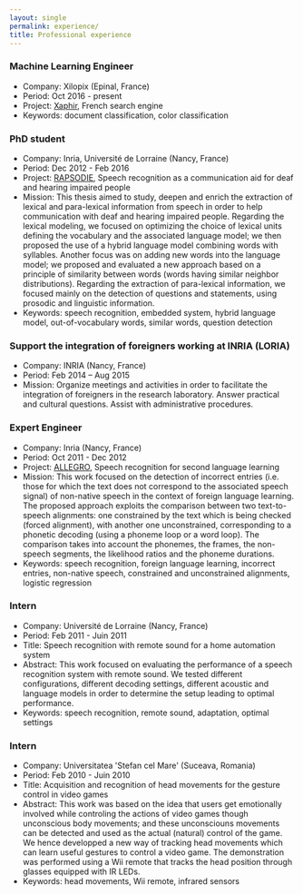 ```yaml
---
layout: single
permalink: experience/
title: Professional experience
---
```


### Machine Learning Engineer 
- Company: Xilopix (Epinal, France)
- Period: Oct 2016 - present
- Project: [Xaphir](https://www.xaphir.com), French search engine
- Keywords: document classification, color classification

### PhD student
- Company: Inria, Université de Lorraine (Nancy, France)
- Period: Dec 2012 - Feb 2016
- Project: [RAPSODIE](http://www.erocca.com/rapsodie/rapsodie/), Speech recognition as a communication aid for deaf and hearing impaired people
- Mission: This thesis aimed to study, deepen and enrich the extraction of lexical and para-lexical information from speech in order to help communication with deaf and hearing impaired people. Regarding the lexical modeling, we focused on optimizing the choice of lexical units defining the vocabulary and the associated language model; we then proposed the use of a hybrid language model combining words with syllables. Another focus was on adding new words into the language model; we proposed and evaluated a new approach based on a principle of similarity between words (words having similar neighbor distributions). Regarding the extraction of para-lexical information, we focused mainly on the detection of questions and statements, using prosodic and linguistic information.
- Keywords: speech recognition, embedded system, hybrid language model, out-of-vocabulary words, similar words, question detection

### Support the integration of foreigners working at INRIA (LORIA)
- Company: INRIA (Nancy, France)
- Period: Feb 2014 – Aug 2015
- Mission: Organize meetings and activities in order to facilitate the integration of foreigners in the research laboratory. Answer practical and cultural questions. Assist with administrative procedures.

### Expert Engineer
- Company: Inria (Nancy, France)
- Period: Oct 2011 - Dec 2012
- Project: [ALLEGRO](http://www.allegro-project.eu/), Speech recognition for second language learning
- Mission: This work focused on the detection of incorrect entries (i.e. those for which the text does not correspond to the associated speech signal) of non-native speech in the context of foreign language learning. The proposed approach exploits the comparison between two text-to-speech alignments: one constrained by the text which is being checked (forced alignment), with another one unconstrained, corresponding to a phonetic decoding (using a phoneme loop or a word loop). The comparison takes into account the phonemes, the frames, the non-speech segments, the likelihood ratios and the phoneme durations.
- Keywords: speech recognition, foreign language learning, incorrect entries, non-native speech, constrained and unconstrained alignments, logistic regression

### Intern
- Company: Université de Lorraine (Nancy, France)
- Period: Feb 2011 - Juin 2011
- Title: Speech recognition with remote sound for a home automation system
- Abstract: This work focused on evaluating the performance of a speech recognition system with remote sound. We tested different configurations, different decoding settings, different acoustic and language models in order to determine the setup leading to optimal performance.
- Keywords: speech recognition, remote sound, adaptation, optimal settings

### Intern
- Company: Universitatea 'Stefan cel Mare' (Suceava, Romania)
- Period: Feb 2010 - Juin 2010
- Title: Acquisition and recognition of head movements for the gesture control in video games
- Abstract: This work was based on the idea that users get emotionally involved while controling the actions of video games though unconscious body movements; and these unconsciouns movements can be detected and used as the actual (natural) control of the game. We hence developped a new way of tracking head movements which can learn useful gestures to control a video game. The demonstration was performed using a Wii remote that tracks the head position through glasses equipped with IR LEDs.
- Keywords: head movements, Wii remote, infrared sensors

